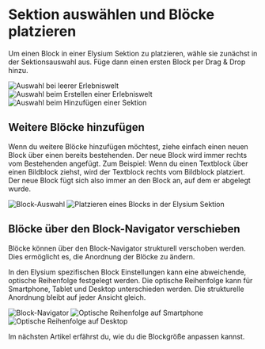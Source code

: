 # Sektion auswählen und Blöcke platzieren
Um einen Block in einer Elysium Sektion zu platzieren, wähle sie zunächst in der Sektionsauswahl aus. Füge dann einen ersten Block per Drag & Drop hinzu. 

<Grid>
    <Column :cols="{xs: 12, sm: 6, 'xl': 4}">
        <Image src="section/admin-auswahl-blank.png" alt="Auswahl bei leerer Erlebniswelt"
        :sizes="{xs: 200, lg: 600, '6xl': 300}" :lazy="false" />
    </Column>
    <Column :cols="{xs: 12, sm: 6, 'xl': 4}">
        <Image src="section/admin-auswahl-wizard.png" alt="Auswahl beim Erstellen einer Erlebniswelt" 
        :sizes="{xs: 200, lg: 600, '6xl': 300}" :lazy="false"/>
    </Column>
    <Column :cols="{xs: 12, sm: 6, 'xl': 4}">
        <Image src="section/admin-auswahl-add.png" alt="Auswahl beim Hinzufügen einer Sektion" 
        :sizes="{xs: 200, lg: 600, '6xl': 300}" :lazy="false"/>
    </Column>
</Grid>

## Weitere Blöcke hinzufügen
Wenn du weitere Blöcke hinzufügen möchtest, ziehe einfach einen neuen Block über einen bereits bestehenden. Der neue Block wird immer rechts vom Bestehenden angefügt. Zum Beispiel: Wenn du einen Textblock über einen Bildblock ziehst, wird der Textblock rechts vom Bildblock platziert. 
Der neue Block fügt sich also immer an den Block an, auf dem er abgelegt wurde. 

<Grid>
    <Column :cols="{xs: 12, sm: 6, 'xl': 4}">
        <Image src="section/de-admin-cms-block-selection.png" alt="Block-Auswahl"
        :sizes="{xs: 200, lg: 600, '6xl': 300}" :lazy="false" />
    </Column>
    <Column :cols="{xs: 12, sm: 6, 'xl': 4}">
        <Image src="section/de-admin-cms-elysium-section-add-block.png" alt="Platzieren eines Blocks in der Elysium Sektion" 
        :sizes="{xs: 200, lg: 600, '6xl': 300}" :lazy="false"/>
    </Column>
</Grid>

## Blöcke über den Block-Navigator verschieben
Blöcke können über den Block-Navigator strukturell verschoben werden. Dies ermöglicht es, die Anordnung der Blöcke zu ändern.

In den Elysium spezifischen Block Einstellungen kann eine abweichende, optische Reihenfolge festgelegt werden. Die optische Reihenfolge kann für Smartphone, Tablet und Desktop unterschieden werden. Die strukturelle Anordnung bleibt auf jeder Ansicht gleich. 
<!-- @todo(#4) [Details zur optischen Reihenfolge findest du hier](#todo-url). -->

<Grid>
    <Column :cols="{xs: 12, sm: 6, 'xl': 4}">
        <Image src="section/de-admin-cms-block-navigator.png" alt="Block-Navigator"
        :sizes="{xs: 200, lg: 600, '6xl': 300}" :lazy="false" />
    </Column>
    <Column :cols="{xs: 12, sm: 6, 'xl': 4}">
        <Image src="section/de-admin-cms-elysium-section-order-phone.png" alt="Optische Reihenfolge auf Smartphone"
        :sizes="{xs: 200, lg: 600, '6xl': 300}" :lazy="false" />
    </Column>
    <Column :cols="{xs: 12, sm: 6, 'xl': 4}">
        <Image src="section/de-admin-cms-elysium-section-order-desktop.png" alt="Optische Reihenfolge auf Desktop"
        :sizes="{xs: 200, lg: 600, '6xl': 300}" :lazy="false" />
    </Column>
</Grid>

Im nächsten Artikel erfährst du, wie du die Blockgröße anpassen kannst.
